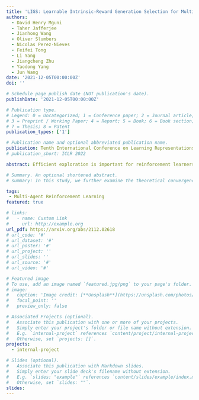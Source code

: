 ```yaml
---
title: 'LIGS: Learnable Intrinsic-Reward Generation Selection for Multi-Agent Learning'
authors:
  - David Henry Mguni
  - Taher Jafferjee
  - Jianhong Wang
  - Oliver Slumbers
  - Nicolas Perez-Nieves
  - Feifei Tong
  - Li Yang
  - Jiangcheng Zhu
  - Yaodong Yang
  - Jun Wang
date: '2021-12-05T00:00:00Z'
doi: ''

# Schedule page publish date (NOT publication's date).
publishDate: '2021-12-05T00:00:00Z'

# Publication type.
# Legend: 0 = Uncategorized; 1 = Conference paper; 2 = Journal article;
# 3 = Preprint / Working Paper; 4 = Report; 5 = Book; 6 = Book section;
# 7 = Thesis; 8 = Patent
publication_types: ['1']

# Publication name and optional abbreviated publication name.
publication: Tenth International Conference on Learning Representations (ICLR 2022)
# publication_short: ICLR 2022

abstract: Efficient exploration is important for reinforcement learners to achieve high rewards. In multi-agent systems, coordinated exploration and behaviour is critical for agents to jointly achieve optimal outcomes. In this paper, we introduce a new general framework for improving coordination and performance of multi-agent reinforcement learners (MARL). Our framework, named Learnable Intrinsic-Reward Generation Selection algorithm (LIGS) introduces an adaptive learner, Generator that observes the agents and learns to construct intrinsic rewards online that coordinate the agents' joint exploration and joint behaviour. Using a novel combination of MARL and switching controls, LIGS determines the best states to learn to add intrinsic rewards which leads to a highly efficient learning process. LIGS can subdivide complex tasks making them easier to solve and enables systems of MARL agents to quickly solve environments with sparse rewards. LIGS can seamlessly adopt existing MARL algorithms and, our theory shows that it ensures convergence to policies that deliver higher system performance. We demonstrate its superior performance in challenging tasks in Foraging and StarCraft II.

# Summary. An optional shortened abstract.
# summary: In this study, we further examine the theoretical convergence rate and sample complexity of such regret minimization-based double oracle methods, utilizing a unified framework called RegretMinimizing Double Oracle.

tags: 
 - Multi-Agent Reinforcement Learning
featured: true

# links:
#   - name: Custom Link
#     url: http://example.org
url_pdf: https://arxiv.org/abs/2112.02618
# url_code: '#'
# url_dataset: '#'
# url_poster: '#'
# url_project: ''
# url_slides: ''
# url_source: '#'
# url_video: '#'

# Featured image
# To use, add an image named `featured.jpg/png` to your page's folder.
# image:
#   caption: 'Image credit: [**Unsplash**](https://unsplash.com/photos/pLCdAaMFLTE)'
#   focal_point: ''
#   preview_only: false

# Associated Projects (optional).
#   Associate this publication with one or more of your projects.
#   Simply enter your project's folder or file name without extension.
#   E.g. `internal-project` references `content/project/internal-project/index.md`.
#   Otherwise, set `projects: []`.
projects:
  - internal-project

# Slides (optional).
#   Associate this publication with Markdown slides.
#   Simply enter your slide deck's filename without extension.
#   E.g. `slides: "example"` references `content/slides/example/index.md`.
#   Otherwise, set `slides: ""`.
slides:
---
```

